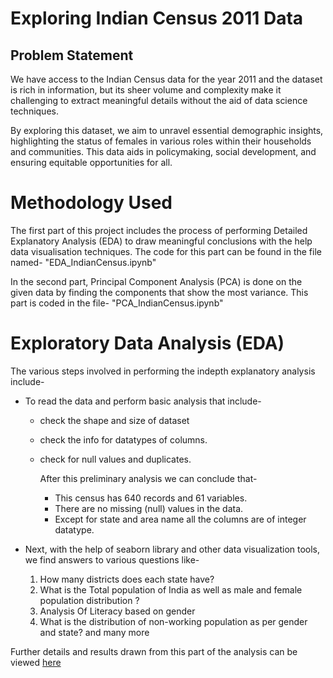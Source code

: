 # Exploring Indian Census 2011 Data 

## Problem Statement
We have access to the Indian Census data for the year 2011 and the dataset is rich in information, but its sheer volume and complexity make it challenging to extract meaningful details without the aid of data science techniques.

By exploring this dataset, we aim to unravel essential demographic insights, highlighting the status of females in various roles within their households and communities. This data aids in policymaking, social development, and ensuring equitable opportunities for all.

# Methodology Used
The first part of this project includes the process of performing Detailed Explanatory Analysis (EDA) to draw meaningful conclusions with the help data visualisation techniques. 
The code for this part can be found in the file named- "EDA_IndianCensus.ipynb"

In the second part, Principal Component Analysis (PCA) is done on the given data by finding the components that show the most variance. This part is coded in the file- "PCA_IndianCensus.ipynb"

# Exploratory Data Analysis (EDA)

The various steps involved in performing the indepth explanatory analysis include- 

* To read the data and perform basic analysis that include-
  * check the shape and size of dataset
  * check the info for datatypes of columns.
  * check for null values and duplicates.

    After this preliminary analysis we can conclude that-
    * This census has 640 records and 61 variables.
    * There are no missing (null) values in the data.
    * Except for state and area name all the columns are of integer datatype.

* Next, with the help of seaborn library and other data visualization tools, we find answers to various questions like-
    1. How many districts does each state have?
    2. What is the Total population of India as well as male and female population distribution ?
    3. Analysis Of Literacy based on gender
    4. What is the distribution of non-working population as per gender and state?
    and many more

Further details and results drawn from this part of the analysis can be viewed [here](/EDA_IndianCensus.ipynb)
